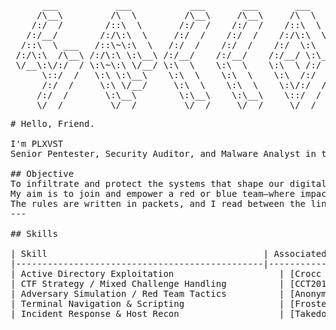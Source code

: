 <pre>
      ___           ___           ___       ___       ___     
     /\__\         /\  \         /\__\     /\__\     /\  \    
    /:/  /        /::\  \       /:/  /    /:/  /    /::\  \   
   /:/__/        /:/\:\  \     /:/  /    /:/  /    /:/\:\  \  
  /::\  \ ___   /::\~\:\  \   /:/  /    /:/  /    /:/  \:\  \ 
 /:/\:\  /\__\ /:/\:\ \:\__\ /:/__/    /:/__/    /:/__/ \:\__\
 \/__\:\/:/  / \:\~\:\ \/__/ \:\  \    \:\  \    \:\  \ /:/  /
      \::/  /   \:\ \:\__\    \:\  \    \:\  \    \:\  /:/  / 
      /:/  /     \:\ \/__/     \:\  \    \:\  \    \:\/:/  /  
     /:/  /       \:\__\        \:\__\    \:\__\    \::/  /   
     \/__/         \/__/         \/__/     \/__/     \/__/    
</pre>
<pre>
# Hello, Friend.

I'm PLXVST
Senior Pentester, Security Auditor, and Malware Analyst in the making.   

## Objective
To infiltrate and protect the systems that shape our digital world.  
My aim is to join and empower a red or blue team—where impact matters.  
The rules are written in packets, and I read between the lines.
---

## Skills

| Skill                                         | Associated Project                                                            |
|-----------------------------------------------|-------------------------------------------------------------------------------|
| Active Directory Exploitation                    | [Crocc Crew](https://tryhackme.com/room/crocccrew)                         |
| CTF Strategy / Mixed Challenge Handling          | [CCT2019](https://tryhackme.com/room/cct2019)                              |
| Adversary Simulation / Red Team Tactics          | [Anonymous Playground](https://tryhackme.com/room/anonymousplayground)     |
| Terminal Navigation & Scripting                  | [Frosteau Busy with Vim](https://tryhackme.com/room/busyvimfrosteau)       |
| Incident Response & Host Recon                   | [Takedown](https://tryhackme.com/room/takedown)                            |


  </pre>
